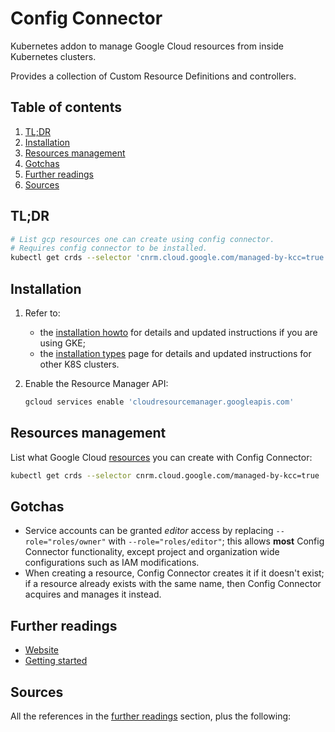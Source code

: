 # Config Connector

Kubernetes addon to manage Google Cloud resources from inside Kubernetes clusters.

Provides a collection of Custom Resource Definitions and controllers.

## Table of contents <!-- omit in toc -->

1. [TL;DR](#tldr)
1. [Installation](#installation)
1. [Resources management](#resources-management)
1. [Gotchas](#gotchas)
1. [Further readings](#further-readings)
1. [Sources](#sources)

## TL;DR

```sh
# List gcp resources one can create using config connector.
# Requires config connector to be installed.
kubectl get crds --selector 'cnrm.cloud.google.com/managed-by-kcc=true'
```

## Installation

1. Refer to:

   - the [installation howto] for details and updated instructions if you are using GKE;
   - the [installation types] page for details and updated instructions for other K8S clusters.

1. Enable the Resource Manager API:

   ```sh
   gcloud services enable 'cloudresourcemanager.googleapis.com'
   ```

## Resources management

List what Google Cloud [resources] you can create with Config Connector:

```sh
kubectl get crds --selector cnrm.cloud.google.com/managed-by-kcc=true
```

## Gotchas

- Service accounts can be granted _editor_ access by replacing `--role="roles/owner"` with `--role="roles/editor"`; this allows **most** Config Connector functionality, except project and organization wide configurations such as IAM modifications.
- When creating a resource, Config Connector creates it if it doesn't exist; if a resource already exists with the same name, then Config Connector acquires and manages it instead.

## Further readings

- [Website]
- [Getting started]

## Sources

All the references in the [further readings] section, plus the following:

<!-- project's references -->
[getting started]: https://cloud.google.com/config-connector/docs/how-to/getting-started
[installation howto]: https://cloud.google.com/config-connector/docs/how-to/install-upgrade-uninstall
[installation types]: https://cloud.google.com/config-connector/docs/concepts/installation-types
[overview]: https://cloud.google.com/config-connector/docs/overview
[resources]: https://cloud.google.com/config-connector/docs/reference/overview
[stackdriver]: https://cloud.google.com/stackdriver/docs/solutions/gke
[website]: https://cloud.google.com/config-connector
[workload identity]: https://cloud.google.com/kubernetes-engine/docs/how-to/workload-identity

<!-- in-article references -->
[further readings]: #further-readings

<!-- internal references -->
<!-- external references -->
